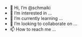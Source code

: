 - 👋 Hi, I’m @schmaiki
- 👀 I’m interested in ...
- 🌱 I’m currently learning ...
- 💞️ I’m looking to collaborate on ...
- 📫 How to reach me ...

<!---
schmaiki/schmaiki is a ✨ special ✨ repository because its `README.md` (this file) appears on your GitHub profile.
You can click the Preview link to take a look at your changes.
--->
